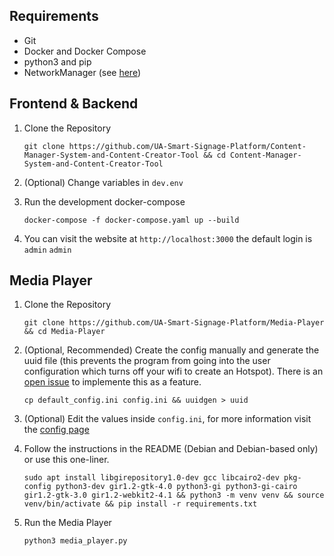 ## Requirements

- Git
- Docker and Docker Compose
- python3 and pip
- NetworkManager (see [here](#running-without-networkmanager))

## Frontend & Backend

1. Clone the Repository
    ```
    git clone https://github.com/UA-Smart-Signage-Platform/Content-Manager-System-and-Content-Creator-Tool && cd Content-Manager-System-and-Content-Creator-Tool
    ```

2. (Optional) Change variables in `dev.env`

3. Run the development docker-compose
    ```
    docker-compose -f docker-compose.yaml up --build
    ```

4. You can visit the website at `http://localhost:3000` the default login is `admin` `admin`

## Media Player

1. Clone the Repository
    ```
    git clone https://github.com/UA-Smart-Signage-Platform/Media-Player && cd Media-Player
    ```

2. (Optional, Recommended) Create the config manually and generate the uuid file (this prevents the program from going into the user configuration which turns off your wifi to create an Hotspot). There is an [open issue](https://github.com/UA-Smart-Signage-Platform/Media-Player/issues/24) to implemente this as a feature.
    ```
    cp default_config.ini config.ini && uuidgen > uuid
    ```

3. (Optional) Edit the values inside `config.ini`, for more information visit the [config page](../media-player-config/)

4. Follow the instructions in the README (Debian and Debian-based only) or use this one-liner.
    ```
    sudo apt install libgirepository1.0-dev gcc libcairo2-dev pkg-config python3-dev gir1.2-gtk-4.0 python3-gi python3-gi-cairo gir1.2-gtk-3.0 gir1.2-webkit2-4.1 && python3 -m venv venv && source venv/bin/activate && pip install -r requirements.txt
    ```

5. Run the Media Player
    ```
    python3 media_player.py
    ```
